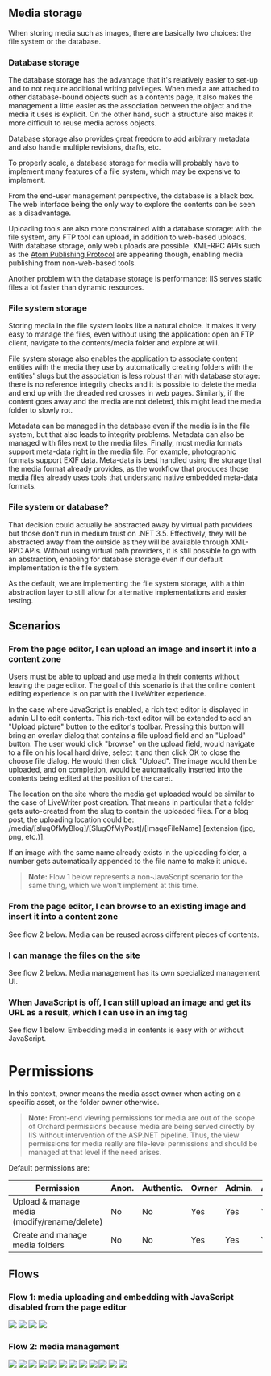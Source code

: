 

## Media storage
When storing media such as images, there are basically two choices: the file system or the database.

### Database storage
The database storage has the advantage that it's relatively easier to set-up and to not require additional writing privileges. When media are attached to other database-bound objects such as a contents page, it also makes the management a little easier as the association between the object and the media it uses is explicit. On the other hand, such a structure also makes it more difficult to reuse media across objects.

Database storage also provides great freedom to add arbitrary metadata and also handle multiple revisions, drafts, etc.

To properly scale, a database storage for media will probably have to implement many features of a file system, which may be expensive to implement.

From the end-user management perspective, the database is a black box. The web interface being the only way to explore the contents can be seen as a disadvantage.

Uploading tools are also more constrained with a database storage: with the file system, any FTP tool can upload, in addition to web-based uploads. With database storage, only web uploads are possible. XML-RPC APIs such as the [Atom Publishing Protocol](http://tools.ietf.org/html/rfc5023) are appearing though, enabling media publishing from non-web-based tools.

Another problem with the database storage is performance: IIS serves static files a lot faster than dynamic resources.

### File system storage
Storing media in the file system looks like a natural choice. It makes it very easy to manage the files, even without using the application: open an FTP client, navigate to the contents/media folder and explore at will.

File system storage also enables the application to associate content entities with the media they use by automatically creating folders with the entities' slugs but the association is less robust than with database storage: there is no reference integrity checks and it is possible to delete the media and end up with the dreaded red crosses in web pages. Similarly, if the content goes away and the media are not deleted, this might lead the media folder to slowly rot.

Metadata can be managed in the database even if the media is in the file system, but that also leads to integrity problems. Metadata can also be managed with files next to the media files. Finally, most media formats support meta-data right in the media file. For example, photographic formats support EXIF data. Meta-data is best handled using the storage that the media format already provides, as the workflow that produces those media files already uses tools that understand native embedded meta-data formats.

### File system or database?
That decision could actually be abstracted away by virtual path providers but those don't run in medium trust on .NET 3.5. Effectively, they will be abstracted away from the outside as they will be available through XML-RPC APIs. Without using virtual path providers, it is still possible to go with an abstraction, enabling for database storage even if our default implementation is the file system.

As the default, we are implementing the file system storage, with a thin abstraction layer to still allow for alternative implementations and easier testing.

## Scenarios

### From the page editor, I can upload an image and insert it into a content zone
Users must be able to upload and use media in their contents without leaving the page editor. The goal of this scenario is that the online content editing experience is on par with the LiveWriter experience.

In the case where JavaScript is enabled, a rich text editor is displayed in admin UI to edit contents. This rich-text editor will be extended to add an "Upload picture" button to the editor's toolbar. Pressing this button will bring an overlay dialog that contains a file upload field and an "Upload" button. The user would click "browse" on the upload field, would navigate to a file on his local hard drive, select it and then click OK to close the choose file dialog. He would then click "Upload". The image would then be uploaded, and on completion, would be automatically inserted into the contents being edited at the position of the caret.

The location on the site where the media get uploaded would be similar to the case of LiveWriter post creation. That means in particular that a folder gets auto-created from the slug to contain the uploaded files. For a blog post, the uploading location could be: /media/\[slugOfMyBlog\]/\[SlugOfMyPost\]/\[ImageFileName\]\.\[extension \(jpg, png, etc\.\)\].

If an image with the same name already exists in the uploading folder, a number gets automatically appended to the file name to make it unique.

> **Note:** Flow 1 below represents a non-JavaScript scenario for the same thing, which we won't implement at this time.

### From the page editor, I can browse to an existing image and insert it into a content zone
See flow 2 below. Media can be reused across different pieces of contents.

### I can manage the files on the site
See flow 2 below. Media management has its own specialized management UI.

### When JavaScript is off, I can still upload an image and get its URL as a result, which I can use in an img tag
See flow 1 below. Embedding media in contents is easy with or without JavaScript.

# Permissions

In this context, owner means the media asset owner when acting on a specific asset, or the folder owner otherwise.

> **Note:** Front-end viewing permissions for media are out of the scope of Orchard permissions because media are being served directly by IIS without intervention of the ASP.NET pipeline. Thus, the view permissions for media really are file-level permissions and should be managed at that level if the need arises.

Default permissions are:

Permission                                       | Anon. | Authentic. | Owner | Admin. | Author | Editor
------------------------------------------------ | ----- | ---------- | ----- | ------ | ------ | ------
Upload & manage media (modify/rename/delete)     | No    | No         | Yes   | Yes    | Yes    | Yes
Create and manage media folders                  | No    | No         | Yes   | Yes    | Yes    | No

## Flows

### Flow 1: media uploading and embedding with JavaScript disabled from the page editor
![](../Attachments/media-management/2.1_s.png)
![](../Attachments/media-management/2.2_s.png)
![](../Attachments/media-management/2.3_s.png)
![](../Attachments/media-management/2.4_s.png)

### Flow 2: media management
![](../Attachments/media-management/1_s.png)
![](../Attachments/media-management/2_s.png)
![](../Attachments/media-management/3_s.png)
![](../Attachments/media-management/4_s.png)
![](../Attachments/media-management/5_s.png)
![](../Attachments/media-management/6_s.png)
![](../Attachments/media-management/7_s.png)
![](../Attachments/media-management/8_s.png)
![](../Attachments/media-management/9_s.png)
![](../Attachments/media-management/10_s.png)
![](../Attachments/media-management/11_s.png)
![](../Attachments/media-management/12_s.png)

